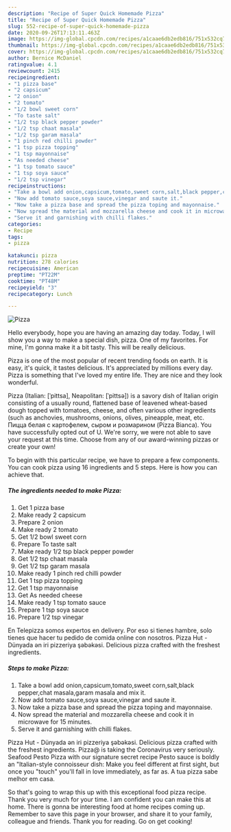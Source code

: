 ```yaml
---
description: "Recipe of Super Quick Homemade Pizza"
title: "Recipe of Super Quick Homemade Pizza"
slug: 552-recipe-of-super-quick-homemade-pizza
date: 2020-09-26T17:13:11.463Z
image: https://img-global.cpcdn.com/recipes/a1caae6db2edb816/751x532cq70/pizza-recipe-main-photo.jpg
thumbnail: https://img-global.cpcdn.com/recipes/a1caae6db2edb816/751x532cq70/pizza-recipe-main-photo.jpg
cover: https://img-global.cpcdn.com/recipes/a1caae6db2edb816/751x532cq70/pizza-recipe-main-photo.jpg
author: Bernice McDaniel
ratingvalue: 4.1
reviewcount: 2415
recipeingredient:
- "1 pizza base"
- "2 capsicum"
- "2 onion"
- "2 tomato"
- "1/2 bowl sweet corn"
- "To taste salt"
- "1/2 tsp black pepper powder"
- "1/2 tsp chaat masala"
- "1/2 tsp garam masala"
- "1 pinch red chilli powder"
- "1 tsp pizza topping"
- "1 tsp mayonnaise"
- "As needed cheese"
- "1 tsp tomato sauce"
- "1 tsp soya sauce"
- "1/2 tsp vinegar"
recipeinstructions:
- "Take a bowl add onion,capsicum,tomato,sweet corn,salt,black pepper,chat masala,garam masala and mix it."
- "Now add tomato sauce,soya sauce,vinegar and saute it."
- "Now take a pizza base and spread the pizza toping and mayonnaise."
- "Now spread the material and mozzarella cheese and cook it in microwave for 15 minutes."
- "Serve it and garnishing with chilli flakes."
categories:
- Recipe
tags:
- pizza

katakunci: pizza 
nutrition: 278 calories
recipecuisine: American
preptime: "PT22M"
cooktime: "PT48M"
recipeyield: "3"
recipecategory: Lunch

---
```



![Pizza](https://img-global.cpcdn.com/recipes/a1caae6db2edb816/751x532cq70/pizza-recipe-main-photo.jpg)

Hello everybody, hope you are having an amazing day today. Today, I will show you a way to make a special dish, pizza. One of my favorites. For mine, I'm gonna make it a bit tasty. This will be really delicious.

Pizza is one of the most popular of recent trending foods on earth. It is easy, it's quick, it tastes delicious. It's appreciated by millions every day. Pizza is something that I've loved my entire life. They are nice and they look wonderful.

Pizza (Italian: [ˈpittsa], Neapolitan: [ˈpittsə]) is a savory dish of Italian origin consisting of a usually round, flattened base of leavened wheat-based dough topped with tomatoes, cheese, and often various other ingredients (such as anchovies, mushrooms, onions, olives, pineapple, meat, etc. Пицца белая с картофелем, сыром и розмарином (Pizza Bianca). You have successfully opted out of U. We&#39;re sorry, we were not able to save your request at this time. Choose from any of our award-winning pizzas or create your own!


To begin with this particular recipe, we have to prepare a few components. You can cook pizza using 16 ingredients and 5 steps. Here is how you can achieve that.

<!--inarticleads1-->

##### The ingredients needed to make Pizza:

1. Get 1 pizza base
1. Make ready 2 capsicum
1. Prepare 2 onion
1. Make ready 2 tomato
1. Get 1/2 bowl sweet corn
1. Prepare To taste salt
1. Make ready 1/2 tsp black pepper powder
1. Get 1/2 tsp chaat masala
1. Get 1/2 tsp garam masala
1. Make ready 1 pinch red chilli powder
1. Get 1 tsp pizza topping
1. Get 1 tsp mayonnaise
1. Get As needed cheese
1. Make ready 1 tsp tomato sauce
1. Prepare 1 tsp soya sauce
1. Prepare 1/2 tsp vinegar


En Telepizza somos expertos en delivery. Por eso si tienes hambre, solo tienes que hacer tu pedido de comida online con nosotros. Pizza Hut - Dünyada ən iri pizzeriya şəbəkəsi. Delicious pizza crafted with the freshest ingredients. 

<!--inarticleads2-->

##### Steps to make Pizza:

1. Take a bowl add onion,capsicum,tomato,sweet corn,salt,black pepper,chat masala,garam masala and mix it.
1. Now add tomato sauce,soya sauce,vinegar and saute it.
1. Now take a pizza base and spread the pizza toping and mayonnaise.
1. Now spread the material and mozzarella cheese and cook it in microwave for 15 minutes.
1. Serve it and garnishing with chilli flakes.


Pizza Hut - Dünyada ən iri pizzeriya şəbəkəsi. Delicious pizza crafted with the freshest ingredients. Pizza@ is taking the Coronavirus very seriously. Seafood Pesto Pizza with our signature secret recipe Pesto sauce is boldly an &#34;Italian-style connoisseur dish: Make you feel different at first sight, but once you &#34;touch&#34; you&#39;ll fall in love immediately, as far as. A tua pizza sabe melhor em casa. 

So that's going to wrap this up with this exceptional food pizza recipe. Thank you very much for your time. I am confident you can make this at home. There is gonna be interesting food at home recipes coming up. Remember to save this page in your browser, and share it to your family, colleague and friends. Thank you for reading. Go on get cooking!
